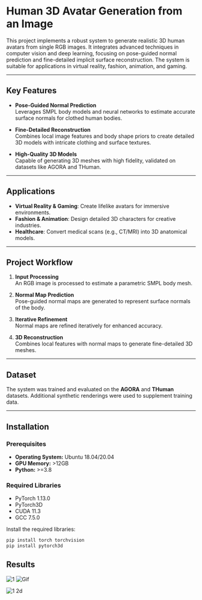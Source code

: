 # Human 3D Avatar Generation from an Image

This project implements a robust system to generate realistic 3D human avatars from single RGB images. It integrates advanced techniques in computer vision and deep learning, focusing on pose-guided normal prediction and fine-detailed implicit surface reconstruction. The system is suitable for applications in virtual reality, fashion, animation, and gaming.

---

## Key Features

- **Pose-Guided Normal Prediction**  
  Leverages SMPL body models and neural networks to estimate accurate surface normals for clothed human bodies.
  
- **Fine-Detailed Reconstruction**  
  Combines local image features and body shape priors to create detailed 3D models with intricate clothing and surface textures.
  
- **High-Quality 3D Models**  
  Capable of generating 3D meshes with high fidelity, validated on datasets like AGORA and THuman.

---

## Applications

- **Virtual Reality & Gaming**: Create lifelike avatars for immersive environments.
- **Fashion & Animation**: Design detailed 3D characters for creative industries.
- **Healthcare**: Convert medical scans (e.g., CT/MRI) into 3D anatomical models.

---

## Project Workflow

1. **Input Processing**  
   An RGB image is processed to estimate a parametric SMPL body mesh.
   
2. **Normal Map Prediction**  
   Pose-guided normal maps are generated to represent surface normals of the body.

3. **Iterative Refinement**  
   Normal maps are refined iteratively for enhanced accuracy.

4. **3D Reconstruction**  
   Combines local features with normal maps to generate fine-detailed 3D meshes.

---

## Dataset

The system was trained and evaluated on the **AGORA** and **THuman** datasets. Additional synthetic renderings were used to supplement training data.

---

## Installation

### Prerequisites

- **Operating System:** Ubuntu 18.04/20.04
- **GPU Memory:** >12GB
- **Python:** >=3.8

### Required Libraries

- PyTorch 1.13.0  
- PyTorch3D  
- CUDA 11.3  
- GCC 7.5.0  

Install the required libraries:
```bash
pip install torch torchvision
pip install pytorch3d
```

## Results

![1](https://github.com/user-attachments/assets/f1601c59-44f8-4bf8-907f-89ea80bd1b2b)
![Gif](https://github.com/user-attachments/assets/ec518a32-78a7-41d0-bd0f-3a224d1271e2)

![1 2d](https://github.com/user-attachments/assets/d0935ed7-5d10-4ac8-8739-b5c8c90659c6)






